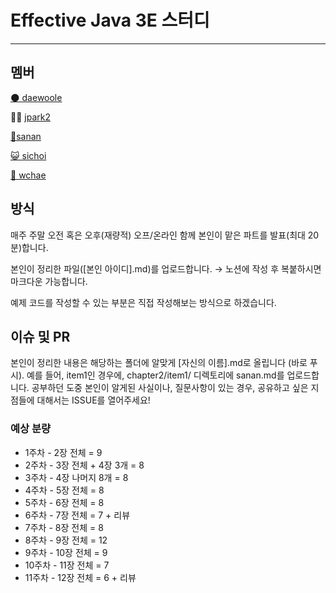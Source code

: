 # Effective Java 3E 스터디

---

## 멤버

[🌑 daewoole](https://github.com/LeeDaeWook)

🧑‍💻 [jpark2](https://github.com/Z1park)

[🚀sanan](https://github.com/Ssuamje)

[😺 sichoi](https://github.com/sichoi42) 

[🚀 wchae](https://github.com/enaenen)


## 방식

매주 주말 오전 혹은 오후(재량적) 오프/온라인 함께 본인이 맡은 파트를 발표(최대 20분)합니다.

본인이 정리한 파일([본인 아이디].md)를 업로드합니다.
→ 노션에 작성 후 복붙하시면 마크다운 가능합니다.

예제 코드를 작성할 수 있는 부분은 직접 작성해보는 방식으로 하겠습니다.

## 이슈 및 PR
본인이 정리한 내용은 해당하는 폴더에 알맞게 [자신의 이름].md로 올립니다 (바로 푸시).
예를 들어, item1인 경우에, chapter2/item1/ 디렉토리에 sanan.md를 업로드합니다.
공부하던 도중 본인이 알게된 사실이나, 질문사항이 있는 경우, 공유하고 싶은 지점들에 대해서는 ISSUE를 열어주세요!

### 예상 분량

- 1주차 - 2장 전체 = 9
- 2주차 - 3장 전체 + 4장 3개 = 8
- 3주차 - 4장 나머지 8개 = 8
- 4주차 - 5장 전체 = 8
- 5주차 - 6장 전체 = 8
- 6주차 - 7장 전체 = 7 + 리뷰
- 7주차 - 8장 전체 = 8
- 8주차 - 9장 전체 = 12
- 9주차 - 10장 전체 = 9
- 10주차 - 11장 전체 = 7
- 11주차 - 12장 전체 = 6 + 리뷰
